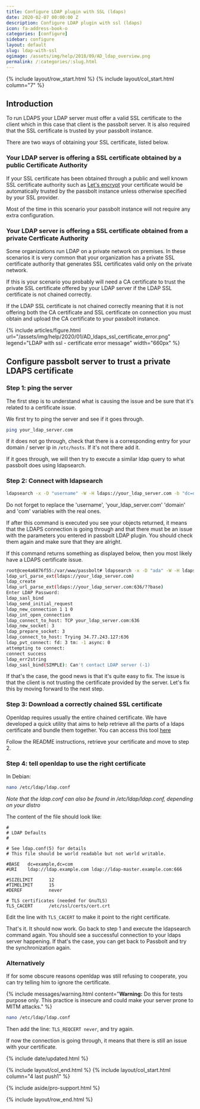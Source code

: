 ```yaml
---
title: Configure LDAP plugin with SSL (ldaps)
date: 2020-02-07 00:00:00 Z
description: Configure LDAP plugin with ssl (ldaps)
icon: fa-address-book-o
categories: [configure]
sidebar: configure
layout: default
slug: ldap-with-ssl
ogimage: /assets/img/help/2018/09/AD_ldap_overview.png
permalink: /:categories/:slug.html
---
```


{% include layout/row_start.html %}
{% include layout/col_start.html column="7" %}

## Introduction

To run LDAPS your LDAP server must offer a valid SSL certificate to the client which in this case that client is the passbolt server.
It is also required that the SSL certificate is trusted by your passbolt instance.

There are two ways of obtaining your SSL certificate, listed below.

### Your LDAP server is offering a SSL certificate obtained by a public Certificate Authority

If your SSL certificate has been obtained through a public and well known SSL certificate authority such as [Let's encrypt](https://letsencrypt.org/) your certificate would
be automatically trusted by the passbolt instance unless otherwise specified by your SSL provider.

Most of the time in this scenario your passbolt instance will not require any extra configuration.

### Your LDAP server is offering a SSL certificate obtained from a private Certficate Authority

Some organizations run LDAP on a private network on premises. In these scenarios it is very common that your organization has a private SSL certificate authority that
generates SSL certificates valid only on the private network.

If this is your scenario you probably will need a CA certificate to trust the private SSL certificate offered by your LDAP server if the LDAP SSL certificate is not chained correctly.

If the LDAP SSL certificate is not chained correctly meaning that it is not offering both the CA certificate and SSL certificate on connection you must obtain and upload the CA certificate
to your passbolt instance.

{% include articles/figure.html
    url="/assets/img/help/2020/01/AD_ldaps_ssl_certificate_error.png"
    legend="LDAP with ssl - certificate error message"
    width="660px"
%}

## Configure passbolt server to trust a private LDAPS certificate

### Step 1: ping the server

The first step is to understand what is causing the issue and be sure that it's related to a certificate issue.

We first try to ping the server and see if it goes through.

```bash
ping your_ldap_server.com
```

If it does not go through, check that there is a corresponding entry for your domain / server ip in `/etc/hosts`. If it's not there add it.

If it goes through, we will then try to execute a similar ldap query to what passbolt does using ldapsearch.

### Step 2: Connect with ldapsearch


```bash
ldapsearch -x -D "username" -W -H ldaps://your_ldap_server.com -b "dc=domain,dc=com" -d 9
```

Do not forget to replace the 'username', 'your_ldap_server.com' 'domain' and 'com' variables with the real ones.

If after this command is executed you see your objects returned, it means that the LDAPS connection is going through and that
there must be an issue with the parameters you entered in passbolt LDAP plugin. You should check them again and make sure that they are alright.

If this command returns something as displayed below, then you most likely have a LDAPS certificate issue.

```bash
root@cee4a6876f55:/var/www/passbolt# ldapsearch -x -D "ada" -W -H ldaps://your_ldap_server.com -b "dc=passbolt,dc=local" -d 9
ldap_url_parse_ext(ldaps://your_ldap_server.com)
ldap_create
ldap_url_parse_ext(ldaps://your_ldap_server.com:636/??base)
Enter LDAP Password:
ldap_sasl_bind
ldap_send_initial_request
ldap_new_connection 1 1 0
ldap_int_open_connection
ldap_connect_to_host: TCP your_ldap_server.com:636
ldap_new_socket: 3
ldap_prepare_socket: 3
ldap_connect_to_host: Trying 34.77.243.127:636
ldap_pvt_connect: fd: 3 tm: -1 async: 0
attempting to connect:
connect success
ldap_err2string
ldap_sasl_bind(SIMPLE): Can't contact LDAP server (-1)
```

If that's the case, the good news is that it's quite easy to fix. The issue is that the client is not trusting the certificate provided by the server.
Let's fix this by moving forward to the next step.


### Step 3: Download a correctly chained SSL certificate

Openldap requires usually the entire chained certificate. We have developed a quick utility that aims to help retrieve all the parts of a ldaps certificate and bundle them together.
You can access this tool [here](https://github.com/passbolt/ldaps_cert_util)

Follow the README instructions, retrieve your certificate and move to step 2.

### Step 4: tell openldap to use the right certificate

In Debian:

```bash
nano /etc/ldap/ldap.conf
```

*Note that the ldap.conf can also be found in /etc/ldap/ldap.conf, depending on your distro*

The content of the file should look like:

```
#
# LDAP Defaults
#

# See ldap.conf(5) for details
# This file should be world readable but not world writable.

#BASE   dc=example,dc=com
#URI    ldap://ldap.example.com ldap://ldap-master.example.com:666

#SIZELIMIT      12
#TIMELIMIT      15
#DEREF          never

# TLS certificates (needed for GnuTLS)
TLS_CACERT      /etc/ssl/certs/cert.crt
```

Edit the line with `TLS_CACERT` to make it point to the right certificate.

That's it. It should now work. Go back to step 1 and execute the ldapsearch command again. You should see a
successful connection to your ldaps server happening. If that's the case, you can get back to Passbolt and try the synchronization again.

### Alternatively

If for some obscure reasons openldap was still refusing to cooperate, you can try telling him to ignore the certificate.

{% include messages/warning.html
    content="**Warning:** Do this for tests purpose only. This practice is insecure and could make your server prone to MITM attacks."
%}

```bash
nano /etc/ldap/ldap.conf
```

Then add the line: `TLS_REQCERT never`, and try again.

If now the connection is going through, it means that there is still an issue with your certificate.


{% include date/updated.html %}

{% include layout/col_end.html %}
{% include layout/col_start.html column="4 last push1" %}

{% include aside/pro-support.html %}

{% include layout/row_end.html %}
